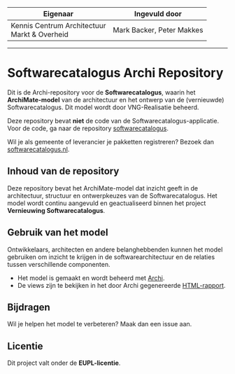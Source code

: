 | Eigenaar | Ingevuld door |
| --- | --- |
| Kennis Centrum Architectuur<br/>Markt & Overheid | Mark Backer, Peter Makkes |
<hr/>

# **Softwarecatalogus Archi Repository**  

Dit is de Archi-repository voor de **Softwarecatalogus**, waarin het **ArchiMate-model** van de architectuur en het ontwerp van de (vernieuwde) Softwarecatalogus. Dit model wordt door VNG-Realisatie beheerd.  

Deze repository bevat **niet** de code van de Softwarecatalogus-applicatie. Voor de code, ga naar de repository [softwarecatalogus](https://github.com/VNG-Realisatie/softwarecatalogus).  

Wil je als gemeente of leverancier je pakketten registreren? Bezoek dan [softwarecatalogus.nl](http://www.softwarecatalogus.nl).  

## **Inhoud van de repository**  
Deze repository bevat het ArchiMate-model dat inzicht geeft in de architectuur, structuur en ontwerpkeuzes van de Softwarecatalogus. Het model wordt continu aangevuld en geactualiseerd binnen het project **Vernieuwing Softwarecatalogus**.  

## **Gebruik van het model**  
Ontwikkelaars, architecten en andere belanghebbenden kunnen het model gebruiken om inzicht te krijgen in de softwarearchitectuur en de relaties tussen verschillende componenten.  
- Het model is gemaakt en wordt beheerd met [Archi](https://www.archimatetool.com/).  
- De views zijn te bekijken in het door Archi gegenereerde [HTML-rapport](https://vng-realisatie.github.io/Softwarecatalogus-Archi-repository/?view=id-59dac597ac234451bba4c8246e8c701e).  

## **Bijdragen**  
Wil je helpen het model te verbeteren? Maak dan een issue aan.  

## **Licentie**  
Dit project valt onder de **EUPL-licentie**.
